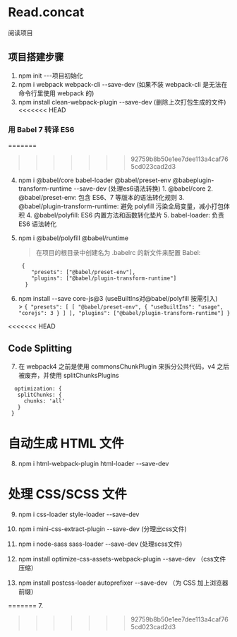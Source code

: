 # Read.concat
阅读项目

## 项目搭建步骤
  1. npm init ---项目初始化
  2. npm i webpack webpack-cli --save-dev  (如果不装 webpack-cli 是无法在命令行里使用 webpack 的)
  3. npm install clean-webpack-plugin --save-dev (删除上次打包生成的文件)
<<<<<<< HEAD
  ### 用 Babel 7 转译 ES6
=======
>>>>>>> 92759b8b50e1ee7dee113a4caf765cd023cad2d3
  4. npm i @babel/core babel-loader @babel/preset-env @babeplugin-transform-runtime --save-dev (处理es6语法转换)
    1. @babel/core
    2. @babel/preset-env: 包含 ES6、7 等版本的语法转化规则
    3. @babel/plugin-transform-runtime: 避免 polyfill 污染全局变量，减小打包体积
    4. @babel/polyfill: ES6 内置方法和函数转化垫片
    5. babel-loader: 负责 ES6 语法转化

  5. npm i @babel/polyfill @babel/runtime
     > 在项目的根目录中创建名为 .babelrc 的新文件来配置 Babel:
        ```
         {
            "presets": ["@babel/preset-env"],
            "plugins": ["@babel/plugin-transform-runtime"]
          } 
        ```
  6. npm install --save core-js@3 (useBuiltIns对@babel/polyfill 按需引入)    
    > 
    ```
    {
        "presets": [
        [
            "@babel/preset-env",
            {
            "useBuiltIns": "usage",
            "corejs": 3
            }
        ]
        ],
        "plugins": ["@babel/plugin-transform-runtime"]
        }
    ```

<<<<<<< HEAD
  ##  Code Splitting    
 7. 在 webpack4 之前是使用 commonsChunkPlugin 来拆分公共代码，v4 之后被废弃，并使用 splitChunksPlugins
 ```
   optimization: {
    splitChunks: {
      chunks: 'all'
    }
  }

 ```

 # 自动生成 HTML 文件

 8. npm i html-webpack-plugin html-loader --save-dev
 
 # 处理 CSS/SCSS 文件

 9. npm i css-loader style-loader --save-dev

 10. npm i mini-css-extract-plugin --save-dev (分理出css文件)

 11. npm i node-sass sass-loader --save-dev (处理scss文件)

 12. npm install optimize-css-assets-webpack-plugin --save-dev （css文件压缩）

 13. npm install postcss-loader autoprefixer --save-dev （为 CSS 加上浏览器前缀）



=======
  7.     
>>>>>>> 92759b8b50e1ee7dee113a4caf765cd023cad2d3
